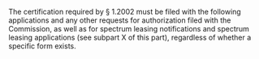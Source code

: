 The certification required by § 1.2002 must be filed with the following applications and any other requests for authorization filed with the Commission, as well as for spectrum leasing notifications and spectrum leasing applications (see subpart X of this part), regardless of whether a specific form exists.
                                    

